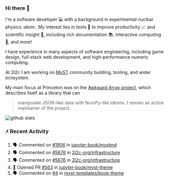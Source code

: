 ### Hi there 👋 

I'm a software developer 💻 with a background in experimental nuclear physics :atom:. My interest lies in tools :wrench: to improve productivity :chart_with_upwards_trend: and scientific insight :telescope:, including rich documentation 📚, interactive computing 🧮, and more! 

I have experience in many aspects of software engineering, including game design, full-stack web development, and high-performance numeric computing. 

At 2i2c I am working on [MyST](https://github.com/jupyter-book/mystmd) community building, tooling, and wider ecosystem. 

My main focus at Princeton was on the [Awkward Array project](awkward-array.org/), which describes itself as a library that can 
> manipulate JSON-like data with NumPy-like idioms. I remain an active maintainer of the project. 

![github stats](https://github-readme-stats.vercel.app/api?username=agoose77&show_icons=true&hide_rank=true&hide_title=true&bg_color=30,e76445,904e95&text_color=efe3ec&icon_color=efe3ec)
<!--
**agoose77/agoose77** is a ✨ _special_ ✨ repository because its `README.md` (this file) appears on your GitHub profile.

Here are some ideas to get you started:

- 🔭 I’m currently working on ...
- 🌱 I’m currently learning ...
- 👯 I’m looking to collaborate on ...
- 🤔 I’m looking for help with ...
- 💬 Ask me about ...
- 📫 How to reach me: ...
- 😄 Pronouns: ...
- ⚡ Fun fact: ...
-->

### :zap: Recent Activity

<!--START_SECTION:activity-->
1. 🗣 Commented on [#1906](https://github.com/jupyter-book/mystmd/pull/1906#issuecomment-2724142276) in [jupyter-book/mystmd](https://github.com/jupyter-book/mystmd)
2. 🗣 Commented on [#5676](https://github.com/2i2c-org/infrastructure/issues/5676#issuecomment-2718867343) in [2i2c-org/infrastructure](https://github.com/2i2c-org/infrastructure)
3. 🗣 Commented on [#5676](https://github.com/2i2c-org/infrastructure/issues/5676#issuecomment-2718862396) in [2i2c-org/infrastructure](https://github.com/2i2c-org/infrastructure)
4. 💪 Opened PR [#563](https://github.com/jupyter-book/myst-theme/pull/563) in [jupyter-book/myst-theme](https://github.com/jupyter-book/myst-theme)
5. 🗣 Commented on [#4](https://github.com/myst-templates/book-theme/pull/4#issuecomment-2714910053) in [myst-templates/book-theme](https://github.com/myst-templates/book-theme)
<!--END_SECTION:activity-->

